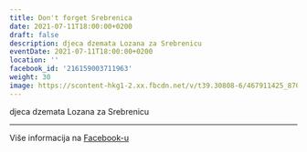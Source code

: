 ```yaml
---
title: Don't forget Srebrenica
date: 2021-07-11T18:00:00+0200
draft: false
description: djeca dzemata Lozana za Srebrenicu
eventDate: 2021-07-11T18:00:00+0200
location: ''
facebook_id: '216159003711963'
weight: 30
image: https://scontent-hkg1-2.xx.fbcdn.net/v/t39.30808-6/467911425_8702124949883247_8451066247417132989_n.jpg?_nc_cat=103&ccb=1-7&_nc_sid=9e60e4&_nc_ohc=4rWnO4jEutcQ7kNvwFf1Kdh&_nc_oc=Adlj2iGbP8eZZNK_d0dCCWaMEy_VevEsraeQPzkIpO8JtQlmiPfikDViPG-h5DWzD9s&_nc_zt=23&_nc_ht=scontent-hkg1-2.xx&edm=ABTKTjYEAAAA&_nc_gid=FVFSCxRYbIpmYLD5oDDorA&oh=00_AfRbYSHeZaiZU0Cct7vEnvLOiUgnMWB4UE_pbOFX24TIHw&oe=68766C59
---
```


djeca dzemata Lozana za Srebrenicu

---

Više informacija na [Facebook-u](https://facebook.com/events/216159003711963)